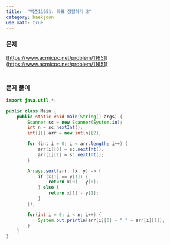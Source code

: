 ```yaml
---
title:  "백준11651: 좌표 정렬하기 2"
category: baekjoon
use_math: true
---
```




### 문제

[https://www.acmicpc.net/problem/11651](https://www.acmicpc.net/problem/11651)



### <br>문제 풀이

```java
import java.util.*;

public class Main {
    public static void main(String[] args) {
        Scanner sc = new Scanner(System.in);
        int n = sc.nextInt();
        int[][] arr = new int[n][2];

        for (int i = 0; i < arr.length; i++) {
            arr[i][0] = sc.nextInt();
            arr[i][1] = sc.nextInt();
        }

        Arrays.sort(arr, (x, y) -> {
            if (x[1] == y[1]) {
                return x[0] - y[0];
            } else {
                return x[1] - y[1];
            }
        });

        for(int i = 0; i < n; i++) {
            System.out.println(arr[i][0] + " " + arr[i][1]);
        }
    }
}
```

